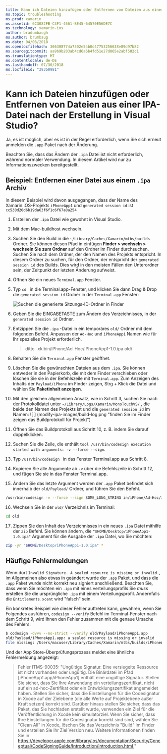 ```yaml
---
title: Kann ich Dateien hinzufügen oder Entfernen von Dateien aus einer IPA-Datei nach der Erstellung in Visual Studio?
ms.topic: troubleshooting
ms.prod: xamarin
ms.assetid: 6C3082FB-C3F1-4661-BE45-64570E56DE7C
ms.technology: xamarin-ios
author: bradumbaugh
ms.author: brumbaug
ms.date: 04/03/2018
ms.openlocfilehash: 366308774a7302e54b0d47753256638e89d97b82
ms.sourcegitcommit: aa9b9b203ab4cd6a6b4fd51e27d865e2abf582c1
ms.translationtype: MT
ms.contentlocale: de-DE
ms.lasthandoff: 07/30/2018
ms.locfileid: "39350981"
---
```

# <a name="can-i-add-files-to-or-remove-files-from-an-ipa-file-after-building-it-in-visual-studio"></a>Kann ich Dateien hinzufügen oder Entfernen von Dateien aus einer IPA-Datei nach der Erstellung in Visual Studio?

Ja, es ist möglich, aber es ist in der Regel erforderlich, wenn Sie sich erneut anmelden die `.app` Paket nach der Änderung.

Beachten Sie, dass das Ändern der `.ipa` Datei ist nicht erforderlich, während normaler Verwendung. In diesem Artikel wird nur zu Informationszwecken bereitgestellt.

## <a name="example-removing-a-file-from-a-ipa-archive"></a>Beispiel: Entfernen einer Datei aus einem `.ipa` Archiv

In diesem Beispiel wird davon ausgegangen, dass der Name des Xamarin.iOS-Projekts `iPhoneApp1` und `generated session id` ist `cc530d20d6b19da63f6f1c6f67a0a254`

1.  Erstellen der `.ipa` Datei wie gewohnt in Visual Studio.

2.  Mit dem Mac-buildhost wechseln.

3.  Suchen Sie den Build in die `~/Library/Caches/Xamarin/mtbs/builds` Ordner. Sie können diesen Pfad in einfügen **Finder > wechseln > wechseln Sie zum Ordner** auf den Ordner im Finder durchsuchen. Suchen Sie nach dem Ordner, der den Namen des Projekts entspricht. In diesem Ordner zu suchen, für den Ordner, der entspricht der `generated session id` des Builds. Dies wird in den meisten Fällen den Unterordner sein, der Zeitpunkt der letzten Änderung aufweist.

4.  Öffnen Sie ein neues `Terminal.app` Fenster.

5.  Typ `cd ` in die Terminal.app-Fenster, und klicken Sie dann Drag & Drop die `generated session id` Ordner in der `Terminal.app` Fenster:

    ![](modify-ipa-images/session-id-folder.png "Suchen die generierte Sitzungs-ID-Ordner in Finder")

6.  Geben Sie die EINGABETASTE zum Ändern des Verzeichnisses, in der `generated session id` Ordner.

7.  Entzippen Sie die `.ipa` -Datei in ein temporäres `old/` Ordner mit dem folgenden Befehl. Anpassen der `Ad-Hoc` und `iPhoneApp1` Namen wie für Ihr spezielles Projekt erforderlich.

    > ditto -xk bin/iPhone/Ad-Hoc/iPhoneApp1-1.0.ipa old/

8.  Behalten Sie die `Terminal.app` Fenster geöffnet.

9.  Löschen Sie die gewünschten Dateien aus dem `.ipa`. Sie können entweder in den Papierkorb, die mit dem Finder verschieben oder löschen Sie sie in der Befehlszeile mit `Terminal.app`. Zum Anzeigen des Inhalts der `Payload/iPhone` im Finder zeigen, Strg + Klick die Datei und wählen Sie **Paketinhalt anzeigen**.

10.  Mit den gleichen allgemeinen Ansatz, wie in Schritt 3, suchen Sie nach der Protokolldatei unter `~/Library/Logs/Xamarin/MonoTouchVS/` , die beide den Namen des Projekts ist und die `generated session id` im Namen: ![ ] (modify-ipa-images/build-log.png "finden Sie im Finder zeigen das Buildprotokoll für Projekt")

11.  Öffnen Sie das Buildprotokoll aus Schritt 10, z. B. indem Sie darauf doppelklicken.

12.  Suchen Sie die Zeile, die enthält `tool /usr/bin/codesign execution started with arguments: -v --force --sign`.

13.  Typ `/usr/bin/codesign ` in das Fenster Terminal.app aus Schritt 8.

14.  Kopieren Sie alle Argumente ab `-v` über die Befehlszeile in Schritt 12, und fügen Sie sie in das Fenster Terminal.app.

15.  Ändern Sie das letzte Argument werden der `.app` Paket befindet sich innerhalb der `old/Payload/` Ordner, und führen Sie den Befehl.

```bash
/usr/bin/codesign -v --force --sign SOME_LONG_STRING in/iPhone/Ad-Hoc/iPhoneApp1.app/ResourceRules.plist --entitlements obj/iPhone/Ad-Hoc/Entitlements.xcent old/Payload/iPhoneApp1.app
```

16.  Wechseln Sie in der `old/` Verzeichnis im Terminal:

```bash
cd old
```

17.  Zippen Sie den Inhalt des Verzeichnisses in ein neues `.ipa` Datei mithilfe der `zip` Befehl. Sie können ändern, die `"$HOME/Desktop/iPhoneApp1-1.0.ipa"` Argument für die Ausgabe der `.ipa` Datei, wo Sie möchten:

```bash
zip -yr "$HOME/Desktop/iPhoneApp1-1.0.ipa" *
```

## <a name="common-error-messages"></a>Häufige Fehlermeldungen

Wenn dort `Invalid Signature. A sealed resource is missing or invalid.`, im Allgemeinen also etwas in geändert wurde der `.app` Paket, und dass die `.app` Paket wurde nicht korrekt neu signiert anschließend. Beachten Sie, dass wenn Sie möchten ein `.ipa` mit eines verteilungsprofils Sie _muss_ erstellen Sie die ursprüngliche `.ipa` mit einem Verteilungsprofil. Andernfalls die `Entitlements.xcent` wird "falsch" sein.

Ein konkretes Beispiel wie dieser Fehler auftreten kann, gewähren, wenn Sie Folgendes ausführen, `codesign --verify` Befehl im Terminal-Fenster nach dem Schritt 9, wird Ihnen den Fehler zusammen mit die genaue Ursache des Fehlers:

```bash
$ codesign -dvvv --no-strict --verify old/Payload/iPhoneApp1.app
old/Payload/iPhoneApp1.app: a sealed resource is missing or invalid
file missing: /Users/macuser/Library/Caches/Xamarin/mtbs/builds/iPhoneApp1/cc530d20d6b19da63f6f1c6f67a0a254/old/Payload/iPhoneApp1.app/MyFile.png
```

Und der App Store-Überprüfungsprozess meldet eine ähnliche Fehlermeldung angezeigt:

> Fehler ITMS-90035: "Ungültige Signatur. Eine versiegelte Ressource ist nicht vorhanden oder ungültig. Die Binärdatei im Pfad [iPhoneApp1.app/iPhoneApp1] enthält eine ungültige Signatur. Stellen Sie sicher, dass Sie Ihre Anwendung ein verteilungszertifikat, nicht auf ein ad-hoc-Zertifikat oder ein Entwicklungszertifikat angemeldet haben. Stellen Sie sicher, dass die Einstellungen für die Codesignatur in Xcode auf der Zielebene (die alle Werte auf Projektebene außer Kraft setzen) korrekt sind. Darüber hinaus stellen Sie sicher, dass das Paket, das Sie hochladen erstellt wurde, verwenden ein Ziel für die Veröffentlichung in Xcode kein simulatorziel. Wenn Sie sicher, dass Ihre Einstellungen für die Codesignatur korrekt sind sind, wählen Sie "Clean All" in Xcode, löschen Sie das Verzeichnis "Build" im Finder und erstellen Sie Ihr Ziel Version neu. Weitere Informationen finden Sie in [ https://developer.apple.com/library/ios/documentation/Security/Conceptual/CodeSigningGuide/Introduction/Introduction.html ](https://developer.apple.com/library/ios/documentation/Security/Conceptual/CodeSigningGuide/Introduction/Introduction.html)"
